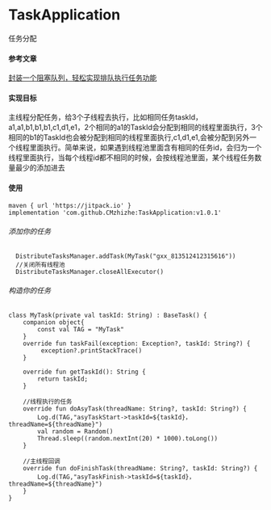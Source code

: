 # TaskApplication
任务分配

#### 参考文章
[封装一个阻塞队列，轻松实现排队执行任务功能](https://juejin.cn/post/6844903751812120583)

#### 实现目标
主线程分配任务，给3个子线程去执行，比如相同任务taskId，a1,a1,b1,b1,b1,c1,d1,e1，2个相同的a1的TaskId会分配到相同的线程里面执行，3个相同的b1的TaskId也会被分配到相同的线程里面执行,c1,d1,e1,会被分配到另外一个线程里面执行。简单来说，如果遇到线程池里面含有相同的任务id，会归为一个线程里面执行，当每个线程id都不相同的时候，会按线程池里面，某个线程任务数量最少的添加进去


#### 使用
```
maven { url 'https://jitpack.io' }
implementation 'com.github.CMzhizhe:TaskApplication:v1.0.1'
```

###### 添加你的任务
```
  DistributeTasksManager.addTask(MyTask("gxx_813512412315616"))
  //关闭所有线程池
  DistributeTasksManager.closeAllExecutor()
```

###### 构造你的任务
```
class MyTask(private val taskId: String) : BaseTask() {
    companion object{
        const val TAG = "MyTask"
    }
    override fun taskFail(exception: Exception?, taskId: String?) {
         exception?.printStackTrace()
    }

    override fun getTaskId(): String {
        return taskId;
    }

    //线程执行的任务
    override fun doAsyTask(threadName: String?, taskId: String?) {
        Log.d(TAG,"asyTaskStart->taskId=${taskId}，threadName=${threadName}")
        val random = Random()
        Thread.sleep((random.nextInt(20) * 1000).toLong())
    }

    //主线程回调
    override fun doFinishTask(threadName: String?, taskId: String?) {
        Log.d(TAG,"asyTaskFinish->taskId=${taskId}，threadName=${threadName}")
    }
}
```
